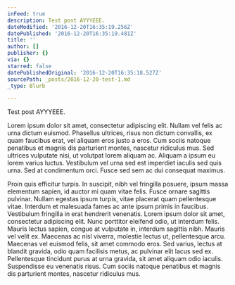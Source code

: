 ```yaml
---
inFeed: true
description: Test post AYYYEEE.
dateModified: '2016-12-20T16:35:19.256Z'
datePublished: '2016-12-20T16:35:19.481Z'
title: ''
author: []
publisher: {}
via: {}
starred: false
datePublishedOriginal: '2016-12-20T16:35:18.527Z'
sourcePath: _posts/2016-12-20-test-1.md
_type: Blurb

---
```

Test post AYYYEEE.

Lorem ipsum dolor sit amet, consectetur adipiscing elit. Nullam vel felis ac urna dictum euismod. Phasellus ultrices, risus non dictum convallis, ex quam faucibus erat, vel aliquam eros justo a eros. Cum sociis natoque penatibus et magnis dis parturient montes, nascetur ridiculus mus. Sed ultrices vulputate nisi, ut volutpat lorem aliquam ac. Aliquam a ipsum eu lorem varius luctus. Vestibulum vel urna sed est imperdiet iaculis sed quis urna. Sed at condimentum orci. Fusce sed sem ac dui consequat maximus.

Proin quis efficitur turpis. In suscipit, nibh vel fringilla posuere, ipsum massa elementum sapien, id auctor mi quam vitae felis. Fusce ornare sagittis pulvinar. Nullam egestas ipsum turpis, vitae placerat quam pellentesque vitae. Interdum et malesuada fames ac ante ipsum primis in faucibus. Vestibulum fringilla in erat hendrerit venenatis. Lorem ipsum dolor sit amet, consectetur adipiscing elit. Nunc porttitor eleifend odio, ut interdum felis. Mauris lectus sapien, congue at vulputate in, interdum sagittis nibh. Mauris vel velit ex. Maecenas ac nisl viverra, molestie lectus ut, pellentesque arcu. Maecenas vel euismod felis, sit amet commodo eros. Sed varius, lectus at blandit gravida, odio quam facilisis metus, ac pulvinar elit lacus sed ex. Pellentesque tincidunt purus at urna gravida, sit amet aliquam odio iaculis. Suspendisse eu venenatis risus. Cum sociis natoque penatibus et magnis dis parturient montes, nascetur ridiculus mus.